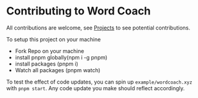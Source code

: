 # Contributing to Word Coach

All contributions are welcome, see
[Projects](https://github.com/marvinjude/projects/) to see potential
contributions.

To setup this project on your machine

- Fork Repo on your machine
- install pnpm globally(npm i -g pnpm)
- install packages (pnpm i)
- Watch all packages (pnpm watch)

To test the effect of code updates, you can spin up `example/wordcoach.xyz` with
`pnpm start`. Any code update you make should reflect accordingly.
